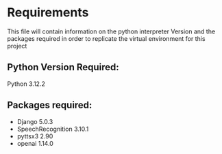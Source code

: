 # Requirements
This file will contain information on the python interpreter Version
and the packages required in order to replicate the virtual environment for
this project

## Python Version Required: 
Python 3.12.2

## Packages required:
- Django             5.0.3
- SpeechRecognition  3.10.1
- pyttsx3            2.90
- openai             1.14.0